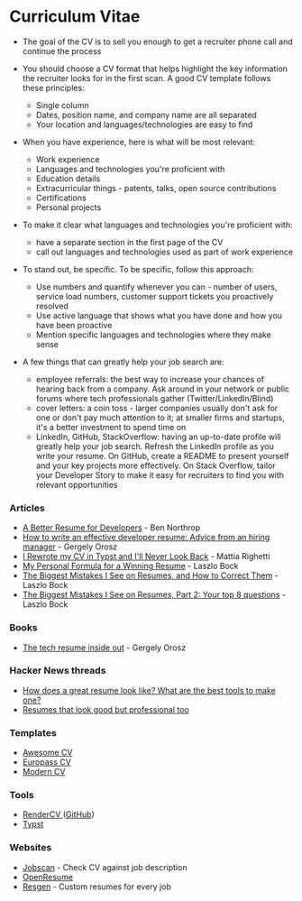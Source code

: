 # Curriculum Vitae

* The goal of the CV is to sell you enough to get a recruiter phone call and continue the process
* You should choose a CV format that helps highlight the key information the recruiter looks for in the first scan. A good CV template follows these principles:
  * Single column
  * Dates, position name, and company name are all separated
  * Your location and languages/technologies are easy to find
* When you have experience, here is what will be most relevant:
  * Work experience
  * Languages and technologies you're proficient with
  * Education details
  * Extracurricular things - patents, talks, open source contributions
  * Certifications
  * Personal projects
* To make it clear what languages and technologies you're proficient with:
  * have a separate section in the first page of the CV
  * call out languages and technologies used as part of work experience
* To stand out, be specific. To be specific, follow this approach:
  * Use numbers and quantify whenever you can - number of users, service load numbers, customer support tickets you proactively resolved
  * Use active language that shows what you have done and how you have been proactive
  * Mention specific languages and technologies where they make sense
*   A few things that can greatly help your job search are:

    * employee referrals: the best way to increase your chances of hearing back from a company. Ask around in your network or public forums where tech professionals gather (Twitter/LinkedIn/Blind)
    * cover letters: a coin toss - larger companies usually don't ask for one or don't pay much attention to it; at smaller firms and startups, it's a better investment to spend time on
    * LinkedIn, GitHub, StackOverflow: having an up-to-date profile will greatly help your job search. Refresh the LinkedIn profile as you write your resume. On GitHub, create a README to present yourself and your key projects more effectively. On Stack Overflow, tailor your Developer Story to make it easy for recruiters to find you with relevant opportunities



### Articles

* [A Better Resume for Developers](https://www.bennorthrop.com/Essays/2021/techrez-a-better-resume-for-tech.php) - Ben Northrop
* [How to write an effective developer resume: Advice from an hiring manager](https://stackoverflow.blog/2020/11/25/how-to-write-an-effective-developer-resume-advice-from-a-hiring-manager) - Gergely Orosz
* [I Rewrote my CV in Typst and I'll Never Look Back](https://mattrighetti.com/2023/10/25/i-rewrote-my-cv-in-typst) - Mattia Righetti
* [My Personal Formula for a Winning Resume](https://www.linkedin.com/pulse/20140929001534-24454816-my-personal-formula-for-a-better-resume/) - Laszlo Bock
* [The Biggest Mistakes I See on Resumes, and How to Correct Them](https://www.linkedin.com/pulse/20140917045901-24454816-the-5-biggest-mistakes-i-see-on-resumes-and-how-to-correct-them/?trk=mp-author-card) - Laszlo Bock
* [The Biggest Mistakes I See on Resumes, Part 2: Your top 8 questions](https://www.linkedin.com/pulse/biggest-mistakes-i-see-resumes-part-2-your-top-8-questions-bock/) - Laszlo Bock

### Books

* [The tech resume inside out](https://thetechresume.com/) - Gergely Orosz

### Hacker News threads

* [How does a great resume look like? What are the best tools to make one?](https://news.ycombinator.com/item?id=16659255)
* [Resumes that look good but professional too](https://news.ycombinator.com/item?id=16479922)

### Templates

* [Awesome CV](https://github.com/posquit0/Awesome-CV)
* [Europass CV](https://github.com/gmazzamuto/europasscv)
* [Modern CV](https://github.com/xdanaux/moderncv)

### Tools

* [RenderCV ](https://sinaatalay.github.io/rendercv/)([GitHub](https://github.com/sinaatalay/rendercv))
* [Typst](https://typst.app/)

### Websites

* [Jobscan](https://www.jobscan.co/) - Check CV against job description
* [OpenResume](https://www.open-resume.com/)
* [Resgen](https://resgen.app/) - Custom resumes for every job
